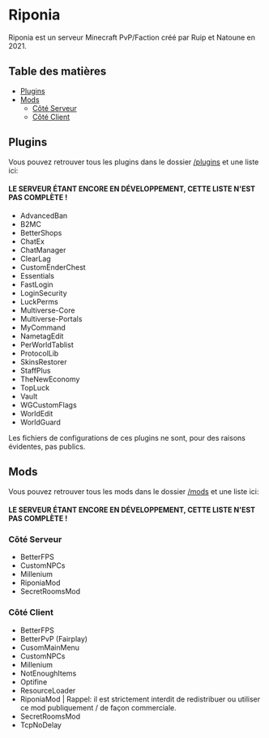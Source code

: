 # Riponia
Riponia est un serveur Minecraft PvP/Faction créé par Ruip et Natoune en 2021.

## Table des matières

- [Plugins](#plugins)
- [Mods](#mods)
  - [Côté Serveur](#côté-serveur)
  - [Côté Client](#côté-client)

## Plugins

Vous pouvez retrouver tous les plugins dans le dossier [/plugins](https://github.com/Riponia/Riponia/tree/main/plugins) et une liste ici:
#### LE SERVEUR ÉTANT ENCORE EN DÉVELOPPEMENT, CETTE LISTE N'EST PAS COMPLÈTE !

* AdvancedBan
* B2MC
* BetterShops
* ChatEx
* ChatManager
* ClearLag
* CustomEnderChest
* Essentials
* FastLogin
* LoginSecurity
* LuckPerms
* Multiverse-Core
* Multiverse-Portals
* MyCommand
* NametagEdit
* PerWorldTablist
* ProtocolLib
* SkinsRestorer
* StaffPlus
* TheNewEconomy
* TopLuck
* Vault
* WGCustomFlags
* WorldEdit
* WorldGuard

Les fichiers de configurations de ces plugins ne sont, pour des raisons évidentes, pas publics.

## Mods

Vous pouvez retrouver tous les mods dans le dossier [/mods](https://github.com/Riponia/Riponia/mods) et une liste ici:
#### LE SERVEUR ÉTANT ENCORE EN DÉVELOPPEMENT, CETTE LISTE N'EST PAS COMPLÈTE !

### Côté Serveur

* BetterFPS
* CustomNPCs
* Millenium
* RiponiaMod
* SecretRoomsMod

### Côté Client
* BetterFPS
* BetterPvP (Fairplay)
* CusomMainMenu
* CustomNPCs
* Millenium
* NotEnoughItems
* Optifine
* ResourceLoader
* RiponiaMod | Rappel: il est strictement interdit de redistribuer ou utiliser ce mod publiquement / de façon commerciale.
* SecretRoomsMod
* TcpNoDelay
